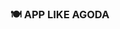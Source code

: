 ### 🍽️ APP LIKE AGODA 
<!-- //  Search for nearby guesthouses based on coordinates and distance
exports.searchNearbyRooms = async (req, res) => {
    try {
        const { lng, lat, distance } = req.query;

        // Validate query parameters
        if (!lng || !lat || !distance) {
            return res.status(400).json({
                success: false,
                message: "Please provide lng, lat, and distance"
            });
        }

        // Find guesthouses near the provided location
        const guestHouses = await Guesthouse.find({
            location: {
                $near: {
                    $geometry: { type: "Point", coordinates: [parseFloat(lng), parseFloat(lat)] },
                    $maxDistance: parseInt(distance)
                }
            }
        });

        return res.status(200).json({
            success: true,
            totalGuestHouses: guestHouses.length,
            data: guestHouses
        });
    } catch (err) {
        console.error("Error searching nearby rooms:", err);
        return res.status(500).json({
            success: false,
            message: "Server error",
            error: err.message
        });
    }
}; -->

<!-- // GET ALL GUESTHOUSES 
exports.getAllGuestHouses = async (req, res) => {
    try {
        const BASE_URL = process.env.BASE_URL || `http://localhost:${process.env.PORT || 5000}`;

        // .lean() use करने से plain JS objects मिलते हैं, no _doc
        const guesthouses = await Guesthouse.find().lean();

        // सिर्फ images को update करना
        guesthouses.forEach(gh => {
            if (gh.guestHouseImage && gh.guestHouseImage.length > 0) {
                gh.guestHouseImage = gh.guestHouseImage.map(img => `${BASE_URL}/uploads/guesthouseImage/${img}`);
            } else {
                gh.guestHouseImage = [];
            }
        });

        res.status(200).json({
            success: true,
            message: "Successfully fetched all guesthouses.",
            data: guesthouses
        });
    } catch (error) {
        console.error("Error fetching guesthouses:", error.message);
        res.status(500).json({
            success: false,
            message: "Error fetching all guesthouses."
        });
    }
};


// get getGuestHouseById
exports.getGuestHouseById = async (req, res) => {
    try {
        const { id } = req.params;
        if (!id) {
            return res.status(404).json({
                success: false,
                message: "No guestHouse Id provided."
            });
        }

        const guesthouse = await Guesthouse.findOne({ _id: id, status: "active" });

        if (!guesthouse) {
            return res.status(404).json({
                success: false,
                message: "Guesthouse not found or inactive."
            });
        }

        const BASE_URL = process.env.BASE_URL || `http://localhost:${process.env.PORT || 5000}`;
        // Images URL fix
        if (guesthouse.guestHouseImage && guesthouse.guestHouseImage.length > 0) {
            guesthouse.guestHouseImage = guesthouse.guestHouseImage.map(
                img => `${BASE_URL}/uploads/guesthouseImage/${img}`
            );
        } else {
            guesthouse.guestHouseImage = [];
        }

        return res.status(200).json({
            success: true,
            message: "Successfully fetched guesthouse.",
            data: guesthouse
        });

    } catch (error) {
        console.error("[GUESTHOUSE] Error fetching guesthouse:", error.message);
        return res.status(500).json({
            success: false,
            message: "Error fetching guesthouse.",
            error: error.message
        });
    }
};


//  Search for nearby guesthouses based on coordinates and distance
exports.searchNearbyRooms = async (req, res) => {
    try {
        const { lng, lat, distance } = req.query;

        // Validate query parameters
        if (!lng || !lat || !distance) {
            return res.status(400).json({
                success: false,
                message: "Please provide lng, lat, and distance"
            });
        }

        // Find guesthouses near the provided location
        const guestHouses = await Guesthouse.find({
            location: {
                $near: {
                    $geometry: { type: "Point", coordinates: [parseFloat(lng), parseFloat(lat)] },
                    $maxDistance: parseInt(distance)
                }
            }
        });

        return res.status(200).json({
            success: true,
            totalGuestHouses: guestHouses.length,
            data: guestHouses
        });
    } catch (err) {
        console.error("Error searching nearby rooms:", err);
        return res.status(500).json({
            success: false,
            message: "Server error",
            error: err.message
        });
    }
}; -->
